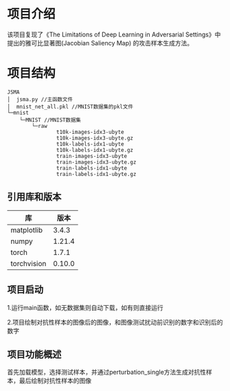 # 项目介绍

该项目复现了《The Limitations of Deep Learning in Adversarial Settings》中提出的雅可比显著图(Jacobian Saliency Map) 的攻击样本生成方法。

# 项目结构

```
JSMA
│  jsma.py //主函数文件
│  mnist_net_all.pkl //MNIST数据集的pkl文件
└─mnist
    └─MNIST //MNIST数据集
        └─raw
                t10k-images-idx3-ubyte
                t10k-images-idx3-ubyte.gz
                t10k-labels-idx1-ubyte
                t10k-labels-idx1-ubyte.gz
                train-images-idx3-ubyte
                train-images-idx3-ubyte.gz
                train-labels-idx1-ubyte
                train-labels-idx1-ubyte.gz
```



## 引用库和版本

| 库          | 版本   |
| ----------- | ------ |
| matplotlib  | 3.4.3  |
| numpy       | 1.21.4 |
| torch       | 1.7.1  |
| torchvision | 0.10.0 |

## 项目启动

1.运行main函数，如无数据集则自动下载，如有则直接运行

2.项目绘制对抗性样本的图像后的图像，和图像测试扰动前识别的数字和识别后的数字

## 项目功能概述

首先加载模型，选择测试样本，并通过perturbation_single方法生成对抗性样本，最后绘制对抗性样本的图像